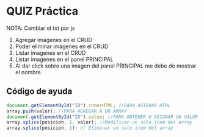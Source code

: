 # QUIZ Práctica

NOTA: Cambiar el txt por js

1. Agregar imagenes en el CRUD
2. Poder eliminar imagenes en el CRUD
3. Listar imagenes en el CRUD
4. Listar imagenes en el panel PRINCIPAL
5. Al dar click sobre una imagen del panel PRINCIPAL me debe de mostrar el nombre.

## Código de ayuda

```js
document.getElementById("ID").innerHTML; //PARA ASIGNAR HTML
array.push(valor); //PARA AGREGAR A UN ARRAY
document.getElementById("ID").value; //PARA OBTENER O ASIGNAR UN VALOR
array.splice(posicion, 1, valor); //Modificar un solo item del array
array.splice(posicion, 1); // Eliminar un solo item del array
```
